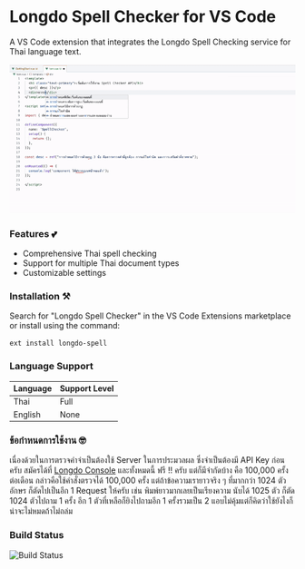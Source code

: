 # Longdo Spell Checker for VS Code 

A VS Code extension that integrates the Longdo Spell Checking service for Thai language text.

![Longdo Spell Checker](docs/preview.gif)

### Features 💕

* Comprehensive Thai spell checking
* Support for multiple Thai document types
* Customizable settings

### Installation ⚒️

Search for "Longdo Spell Checker" in the VS Code Extensions marketplace or install using the command:

```
ext install longdo-spell
```

### Language Support

| Language | Support Level |
|----------|---------------|
| Thai     | Full          |
| English  | None          |

### ข้อกำหนดการใช้งาน  🤓
เนื่องด้วยในการตรวจคำจำเป็นต้องใช้ Server ในการประมวลผล ซึ่งจำเป็นต้องมี API Key ก่อนครับ สมัครได้ที่ [Longdo Console](https://map.longdo.com/console/) และทั้งหมดนี้ ฟรี !! ครับ แต่ก็มีจำกัดบ้าง คือ 100,000 ครั้งต่อเดือน กล่าวคือใช้คำสั่งตรวจได้ 100,000 ครั้ง แต่ถ้าข้อความเรายาวจริง ๆ ที่มากกว่า 1024 ตัวอักษร ก็ตัดไปเป็นอีก 1 Request ให้ครับ เช่น พิมพ์ยาวมากเลยเป็นเรียงความ นับได้ 1025 ตัว ก็ตัด 1024 ตัวไปถาม 1 ครั้ง อีก 1 ตัวที่เหลือก็ยิงไปถามอีก 1 ครั้งรวมเป็น 2 แอบไม่คุ้มแต่ก็คิดว่าใช้ยังไงก็น่าจะไม่หมดถ้าไม่ถล่ม



### Build Status

![Build Status](https://github.com/bankjirapan/vscode-longdo-spell/actions/workflows/node.js.yml/badge.svg)